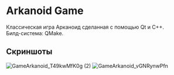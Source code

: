 # Arkanoid Game

Классическая игра Арканоид сделанная с помощью Qt и C++. <br>
Билд-система: QMake.

## Скриншоты
![GameArkanoid_T49kwMfK0g (2)](https://github.com/Enfariches/GameArkanoid/assets/96489078/7f930688-64ad-4a63-b2e9-7525f12d3b99)  ![GameArkanoid_vGNRynwPfn](https://github.com/Enfariches/GameArkanoid/assets/96489078/c6ebabeb-bf90-4266-bba9-f3b4802b6318)
